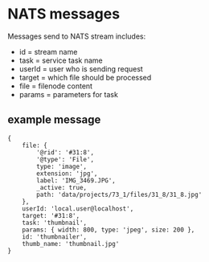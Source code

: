 # NATS messages

Messages send to NATS stream includes:

- id = stream name
- task = service task name
- userId = user who is sending request
- target = which file should be processed
- file = filenode content 
- params = parameters for task

## example message


    {
        file: {
            '@rid': '#31:8',
            '@type': 'File',
            type: 'image',
            extension: 'jpg',
            label: 'IMG_3469.JPG',
            _active: true,
            path: 'data/projects/73_1/files/31_8/31_8.jpg'
        },
        userId: 'local.user@localhost',
        target: '#31:8',
        task: 'thumbnail',
        params: { width: 800, type: 'jpeg', size: 200 },
        id: 'thumbnailer',
        thumb_name: 'thumbnail.jpg'
    }
